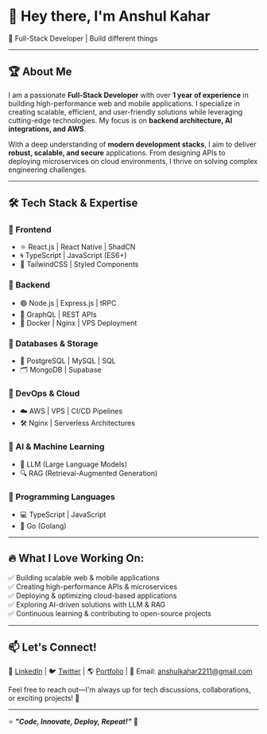 # 👋 Hey there, I'm Anshul Kahar

🚀 Full-Stack Developer | Build different things    

---

## 🏆 About Me
I am a passionate **Full-Stack Developer** with over **1 year of experience** in building high-performance web and mobile applications. I specialize in creating scalable, efficient, and user-friendly solutions while leveraging cutting-edge technologies. My focus is on **backend architecture, AI integrations, and AWS**.

With a deep understanding of **modern development stacks**, I aim to deliver **robust, scalable, and secure** applications. From designing APIs to deploying microservices on cloud environments, I thrive on solving complex engineering challenges.

---

## 🛠️ Tech Stack & Expertise

### 🔹 Frontend
- ⚛️ React.js | React Native | ShadCN
- 🌀 TypeScript | JavaScript (ES6+)
- 🎨 TailwindCSS | Styled Components

### 🔹 Backend
- 🟢 Node.js | Express.js | tRPC
- 🔷 GraphQL | REST APIs
- 🐳 Docker | Nginx | VPS Deployment

### 🔹 Databases & Storage
- 🏦 PostgreSQL | MySQL | SQL
- 🗂️ MongoDB | Supabase

### 🔹 DevOps & Cloud
- ☁️ AWS | VPS | CI/CD Pipelines
- 🛠️ Nginx | Serverless Architectures

### 🔹 AI & Machine Learning
- 🤖 LLM (Large Language Models)
- 🔍 RAG (Retrieval-Augmented Generation)

### 🔹 Programming Languages
- 💻 TypeScript | JavaScript
- 🦫 Go (Golang)

---

## 🔥 What I Love Working On:
✅ Building scalable web & mobile applications  
✅ Creating high-performance APIs & microservices  
✅ Deploying & optimizing cloud-based applications  
✅ Exploring AI-driven solutions with LLM & RAG  
✅ Continuous learning & contributing to open-source projects  

---

## 📫 Let's Connect!
💼 [LinkedIn](#https://www.linkedin.com/in/anshul-kahar) | 🐦 [Twitter](#) | 🌎 [Portfolio](#) | 📧 Email: anshulkahar2211@gmail.com  

Feel free to reach out—I'm always up for tech discussions, collaborations, or exciting projects! 🚀  

---

⭐ **_"Code, Innovate, Deploy, Repeat!"_** 🚀
